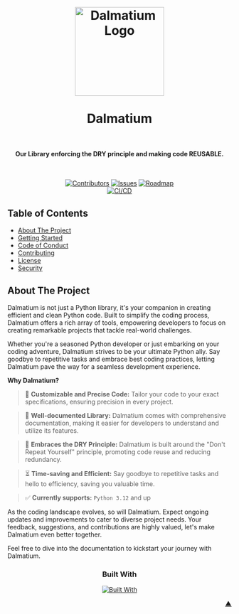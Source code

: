 <a name="readme-top"></a>

<h1 align="center">
  <br />
    <a href="https://illyrion.eu/">
      <img src="https://raw.githubusercontent.com/IllyrionSoftware/.github/main/icons/dalmatium.svg" alt="Dalmatium Logo" width="200">
    </a>
  <br /><br />
  Dalmatium
  <br />
  <br />
</h1>

<h4 align="center">Our Library enforcing the DRY principle and making code REUSABLE.</h4><br />

<div align="center">

[![Contributors][contributors_shield_url]][contributors_url]
[![Issues][issues_shield_url]][issues_url]
[![Roadmap][roadmap_shield_url]][roadmap_url]<br />
[![CI/CD][workflow_shield_url]][workflow_url]</div>

## Table of Contents

- [About The Project](#about-the-project)
- [Getting Started](#getting-started)
- [Code of Conduct][code_of_conduct_url]
- [Contributing][contributing_url]
- [License][license_url]
- [Security][security_url]

## About The Project

Dalmatium is not just a Python library, it's your companion in creating efficient and clean Python code. Built to simplify the coding process, Dalmatium offers a rich array of tools, empowering developers to focus on creating remarkable projects that tackle real-world challenges.

Whether you're a seasoned Python developer or just embarking on your coding adventure, Dalmatium strives to be your ultimate Python ally. Say goodbye to repetitive tasks and embrace best coding practices, letting Dalmatium pave the way for a seamless development experience.

**Why Dalmatium?**

> :straight_ruler: **Customizable and Precise Code:** Tailor your code to your exact specifications, ensuring precision in every project.

> :book: **Well-documented Library:** Dalmatium comes with comprehensive documentation, making it easier for developers to understand and utilize its features.

> :triangular_ruler: **Embraces the DRY Principle:** Dalmatium is built around the "Don't Repeat Yourself" principle, promoting code reuse and reducing redundancy.

> :hourglass_flowing_sand: **Time-saving and Efficient:** Say goodbye to repetitive tasks and hello to efficiency, saving you valuable time.

> :white_check_mark: **Currently supports:** `Python 3.12` and up

As the coding landscape evolves, so will Dalmatium. Expect ongoing updates and improvements to cater to diverse project needs. Your feedback, suggestions, and contributions are highly valued, let's make Dalmatium even better together.

Feel free to dive into the documentation to kickstart your journey with Dalmatium.

<div align="center"><h3>Built With</h3>

[![Built With][built_with_shield_url]][built_with_url]</div>

</details><p align="right"><a href="#readme-top">▲</a></p>

[built_with_shield_url]: https://skillicons.dev/icons?i=docker,py
[built_with_url]: https://skillicons.dev
[code_of_conduct_url]: https://github.com/IllyrionSoftware/Dalmatium?tab=coc-ov-file
[contributing_url]: https://github.com/IllyrionSoftware/Dalmatium/blob/main/CONTRIBUTING.md
[contributors_shield_url]: https://img.shields.io/github/contributors/IllyrionSoftware/Dalmatium?style=for-the-badge&color=blue
[contributors_url]: https://github.com/IllyrionSoftware/Dalmatium/graphs/contributors
[issues_shield_url]: https://img.shields.io/github/issues/IllyrionSoftware/Dalmatium?style=for-the-badge&color=yellow
[issues_url]: https://github.com/IllyrionSoftware/Dalmatium/issues
[license_url]: https://github.com/IllyrionSoftware/Dalmatium?tab=AGPL-3.0-1-ov-file
[roadmap_shield_url]: https://img.shields.io/badge/Roadmap-Click%20Me!-purple.svg?style=for-the-badge
[roadmap_url]: https://github.com/orgs/IllyrionSoftware/projects/4
[security_url]: https://github.com/IllyrionSoftware/Dalmatium?tab=security-ov-file
[workflow_shield_url]: https://github.com/IllyrionSoftware/Dalmatium/actions/workflows/ci_cd.yml/badge.svg
[workflow_url]: https://github.com/IllyrionSoftware/Dalmatium/actions/workflows/ci_cd.yml
